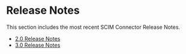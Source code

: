 [title]: # (Release Notes)
[tags]: # (read me)
[priority]: # (30000)
# Release Notes

This section includes the most recent SCIM Connector Release Notes.

* [2.0 Release Notes](2.0.md)
* [3.0 Release Notes](3.0.md)
